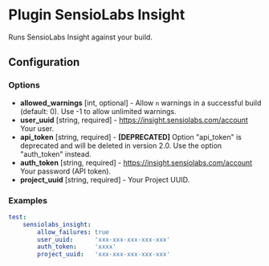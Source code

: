 Plugin SensioLabs Insight
=========================

Runs SensioLabs Insight against your build.

Configuration
-------------

### Options

* **allowed_warnings** [int, optional] - Allow `n` warnings in a successful build (default: 0). 
  Use -1 to allow unlimited warnings.
* **user_uuid** [string, required] - https://insight.sensiolabs.com/account Your user.
* **api_token** [string, required] - **[DEPRECATED]** Option "api_token" is deprecated and will be deleted in version 
2.0. Use the option "auth_token" instead.
* **auth_token** [string, required] - https://insight.sensiolabs.com/account Your password (API token).
* **project_uuid** [string, required] - Your Project UUID.

### Examples

```yml
test:
    sensiolabs_insight:
        allow_failures: true
        user_uuid:      'xxx-xxx-xxx-xxx-xxx'
        auth_token:     'xxxx'
        project_uuid:   'xxx-xxx-xxx-xxx-xxx'
```
